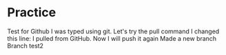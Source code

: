 # Practice
Test for Github
I was typed using git.
Let's try the pull command
I changed this line: I pulled from GitHub. Now I will push it again
Made a new branch
Branch test2
